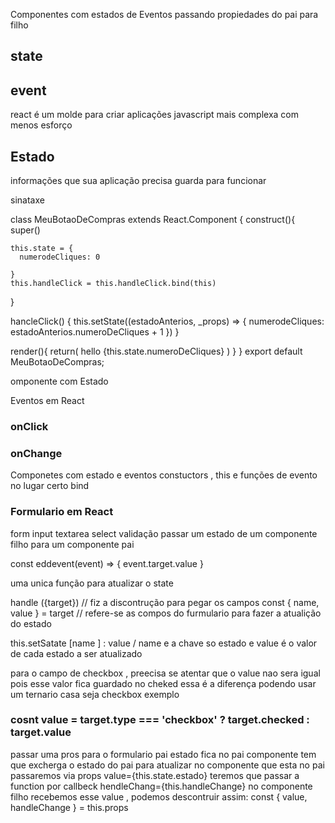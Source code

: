 Componentes com estados de Eventos
passando propiedades do pai para filho

## state
## event

react é um molde para criar aplicações  javascript mais complexa
com menos esforço

## Estado
informações que sua aplicação precisa guarda  para funcionar

sinataxe

class MeuBotaoDeCompras extends React.Component {
  construct(){
    super()

    this.state = {
      numerodeCliques: 0

    }
    this.handleClick = this.handleClick.bind(this)
  }

  hancleClick() {
    this.setState((estadoAnterios, _props) => {
      numerodeCliques: estadoAnterios.numeroDeCliques + 1
    })
  }

  render(){
    return(
      <span>hello</span>
      <botton onClick={this.handleCik}>
      {this.state.numeroDeCliques} </button>
    )
  }
}
export default MeuBotaoDeCompras;

omponente com Estado

Eventos em React
### onClick
### onChange

Componetes com estado e eventos
constuctors , this e funções de evento no
lugar certo
bind

### Formulario em React
form
input
textarea
select
validação
passar um estado de um componente filho para um componente pai

const eddevent(event) => {
  event.target.value
}

uma unica função para atualizar o state

handle ({target}) // fiz a discontrução para pegar os campos
const { name, value } = target    // refere-se as compos do furmulario para fazer a atualição do estado

this.setSatate
[name ] : value   / name e a chave so estado e value é o valor de cada estado a ser atualizado

para o campo de checkbox , preecisa se atentar que o value nao sera igual pois esse valor fica guardado no cheked
essa é a diferença podendo usar um ternario casa seja checkbox
exemplo
### cosnt value = target.type === 'checkbox' ? target.checked : target.value

passar uma pros para o formulario pai
estado fica no pai
componente tem que excherga o estado do pai para atualizar
no componente que esta no pai passaremos via props       value={this.state.estado}
teremos que passar a function por callbeck   hendleChang={this.handleChange}
no componente filho  recebemos esse value , podemos descontruir assim:
const { value, handleChange } = this.props


